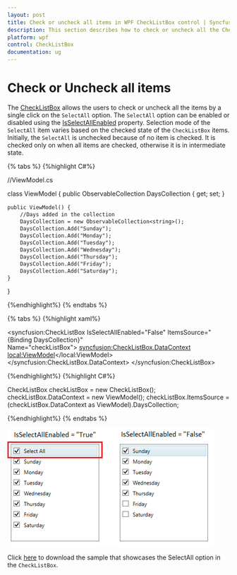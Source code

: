 ```yaml
---
layout: post
title: Check or uncheck all items in WPF CheckListBox control | Syncfusion
description: This section describes how to check or uncheck all the Checklistbox items present in the CheckListBox using SelectAll property.
platform: wpf
control: CheckListBox
documentation: ug
---
```


# Check or Uncheck all items

The [CheckListBox](https://www.syncfusion.com/wpf-ui-controls/CheckedListBox) allows the users to check or uncheck all the items by a single click on the `SelectAll` option. The `SelectAll` option can be enabled or disabled using the [IsSelectAllEnabled](https://help.syncfusion.com/cr/wpf/Syncfusion.Windows.Tools.Controls.CheckListBox.html#Syncfusion_Windows_Tools_Controls_CheckListBox_IsSelectAllEnabled) property. Selection mode of the `SelectAll` item varies based on the checked state of the `CheckListBox` items. Initially, the `SelectAll` is unchecked because of no item is checked. It is checked only on when all items are checked, otherwise it is in intermediate state.

{% tabs %}
{%highlight C#%}
 
//ViewModel.cs

class ViewModel { 
    public ObservableCollection<string> DaysCollection { get; set; }

    public ViewModel() {
        //Days added in the collection
        DaysCollection = new ObservableCollection<string>();
        DaysCollection.Add("Sunday");
        DaysCollection.Add("Monday");
        DaysCollection.Add("Tuesday");
        DaysCollection.Add("Wednesday");
        DaysCollection.Add("Thursday");
        DaysCollection.Add("Friday");
        DaysCollection.Add("Saturday");
    }
}

{%endhighlight%}
{% endtabs %}

{% tabs %}
{%highlight xaml%}

<syncfusion:CheckListBox IsSelectAllEnabled="False"
                         ItemsSource="{Binding DaysCollection}"                 
                         Name="checkListBox">
    <syncfusion:CheckListBox.DataContext>
        <local:ViewModel></local:ViewModel>
    </syncfusion:CheckListBox.DataContext>
</syncfusion:CheckListBox>

{%endhighlight%}
{%highlight C#%}

CheckListBox checkListBox = new CheckListBox();
checkListBox.DataContext = new ViewModel();
checkListBox.ItemsSource = (checkListBox.DataContext as ViewModel).DaysCollection;

{%endhighlight%}
{% endtabs %}

![CheckListBox items are selected using the SelectAll option](Select-All_images/select_all.png)

Click [here](https://github.com/SyncfusionExamples/wpf-checked-listbox-examples/tree/master/Samples/SelectAll) to download the sample that showcases the SelectAll option in the `CheckListBox`.